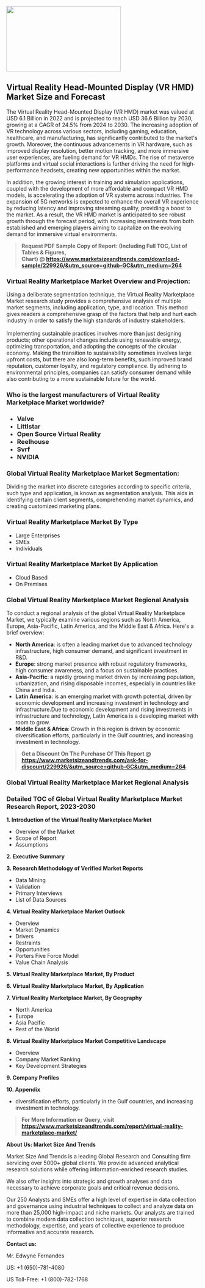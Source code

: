 <p><img class="alignnone size-medium wp-image-20088" src="https://ffe5etoiles.com/wp-content/uploads/2024/12/MST1-300x171.png" alt="" width="300" height="171" /></p><h2>Virtual Reality Head-Mounted Display (VR HMD) Market Size and Forecast</h2><p>The Virtual Reality Head-Mounted Display (VR HMD) market was valued at USD 6.1 Billion in 2022 and is projected to reach USD 36.6 Billion by 2030, growing at a CAGR of 24.5% from 2024 to 2030. The increasing adoption of VR technology across various sectors, including gaming, education, healthcare, and manufacturing, has significantly contributed to the market's growth. Moreover, the continuous advancements in VR hardware, such as improved display resolution, better motion tracking, and more immersive user experiences, are fueling demand for VR HMDs. The rise of metaverse platforms and virtual social interactions is further driving the need for high-performance headsets, creating new opportunities within the market.</p><p>In addition, the growing interest in training and simulation applications, coupled with the development of more affordable and compact VR HMD models, is accelerating the adoption of VR systems across industries. The expansion of 5G networks is expected to enhance the overall VR experience by reducing latency and improving streaming quality, providing a boost to the market. As a result, the VR HMD market is anticipated to see robust growth through the forecast period, with increasing investments from both established and emerging players aiming to capitalize on the evolving demand for immersive virtual environments.</p></p><blockquote id="" class=""><strong>Request PDF Sample Copy of Report: (Including Full TOC, List of Tables &amp; Figures, Chart)&nbsp;@&nbsp;<strong><a href="https://www.marketsizeandtrends.com/download-sample/229926/&utm_source=github-GC&utm_medium=264" target="_blank">https://www.marketsizeandtrends.com/download-sample/229926/&utm_source=github-GC&utm_medium=264</a></strong></strong></blockquote><h3 id="" class="">Virtual Reality Marketplace Market&nbsp;Overview and Projection:</h3><p id="" class="">Using a deliberate segmentation technique, the Virtual Reality Marketplace Market research study provides a comprehensive analysis of multiple market segments, including application, type, and location. This method gives readers a comprehensive grasp of the factors that help and hurt each industry in order to satisfy the high standards of industry stakeholders. <br /> <br />Implementing sustainable practices involves more than just designing products; other operational changes include using renewable energy, optimizing transportation, and adopting the concepts of the circular economy. Making the transition to sustainability sometimes involves large upfront costs, but there are also long-term benefits, such improved brand reputation, customer loyalty, and regulatory compliance. By adhering to environmental principles, companies can satisfy consumer demand while also contributing to a more sustainable future for the world.</p><h3 id="" class="">Who is the largest manufacturers of&nbsp;Virtual Reality Marketplace Market worldwide?</h3><h3 class=""><p><ul><li>Valve </li><li> Littlstar </li><li> Open Source Virtual Reality </li><li> Reelhouse </li><li> Svrf </li><li> NVIDIA</li></ul></p></h3><h3 id="" class="">Global&nbsp;Virtual Reality Marketplace Market Segmentation:</h3><p id="" class="">Dividing the market into discrete categories according to specific criteria, such type and application, is known as segmentation analysis. This aids in identifying certain client segments, comprehending market dynamics, and creating customized marketing plans.</p><h3 id="" class="">Virtual Reality Marketplace Market&nbsp;By Type</h3><p><p><ul><li>Large Enterprises</li><li> SMEs</li><li> Individuals</p></li></ul></p></p><h3 id="" class="">Virtual Reality Marketplace Market&nbsp;By Application</h3><p class=""><p><ul><li>Cloud Based</li><li> On Premises</li></ul></p></p><h3 id="" class="">Global Virtual Reality Marketplace Market Regional Analysis</h3><p id="" class="">To conduct a regional analysis of the global Virtual Reality Marketplace Market, we typically examine various regions such as North America, Europe, Asia-Pacific, Latin America, and the Middle East &amp; Africa. Here's a brief overview:</p><ul><li><strong>North America</strong>: is often a leading market due to advanced technology infrastructure, high consumer demand, and significant investment in R&amp;D.</li><li><strong>Europe</strong>: strong market presence with robust regulatory frameworks, high consumer awareness, and a focus on sustainable practices.</li><li><strong>Asia-Pacific</strong>: a rapidly growing market driven by increasing population, urbanization, and rising disposable incomes, especially in countries like China and India.</li><li><strong>Latin America</strong>: is an emerging market with growth potential, driven by economic development and increasing investment in technology and infrastructure.Due to economic development and rising investments in infrastructure and technology, Latin America is a developing market with room to grow.</li><li><strong>Middle East &amp; Africa</strong>: Growth in this region is driven by economic diversification efforts, particularly in the Gulf countries, and increasing investment in technology.</li></ul><blockquote id="" class=""><strong>Get a Discount On The Purchase Of This Report @ <strong><a href="https://www.marketsizeandtrends.com/ask-for-discount/229926/&utm_source=github-GC&utm_medium=264" target="_blank">https://www.marketsizeandtrends.com/ask-for-discount/229926/&utm_source=github-GC&utm_medium=264</a></strong></strong></blockquote><h3 id="" class="">Global Virtual Reality Marketplace Market Regional Analysis</h3><h3 id="" class="">Detailed TOC of Global Virtual Reality Marketplace Market Research Report, 2023-2030</h3><p id="" class=""><strong>1. Introduction of the Virtual Reality Marketplace Market</strong></p><ul><li>Overview of the Market</li><li>Scope of Report</li><li>Assumptions</li></ul><p id="" class=""><strong>2. Executive Summary</strong></p><p id="" class=""><strong>3. Research Methodology of Verified Market Reports</strong></p><ul><li>Data Mining</li><li>Validation</li><li>Primary Interviews</li><li>List of Data Sources</li></ul><p id="" class=""><strong>4. Virtual Reality Marketplace Market Outlook</strong></p><ul><li>Overview</li><li>Market Dynamics</li><li>Drivers</li><li>Restraints</li><li>Opportunities</li><li>Porters Five Force Model</li><li>Value Chain Analysis</li></ul><p id="" class=""><strong>5. Virtual Reality Marketplace Market, By Product</strong></p><p id="" class=""><strong>6. Virtual Reality Marketplace Market, By Application</strong></p><p id="" class=""><strong>7. Virtual Reality Marketplace Market, By Geography</strong></p><ul><li>North America</li><li>Europe</li><li>Asia Pacific</li><li>Rest of the World</li></ul><p id="" class=""><strong>8. Virtual Reality Marketplace Market Competitive Landscape</strong></p><ul><li>Overview</li><li>Company Market Ranking</li><li>Key Development Strategies</li></ul><p id="" class=""><strong>9. Company Profiles</strong></p><p id="" class=""><strong>10. Appendix</strong></p><ul><li>diversification efforts, particularly in the Gulf countries, and increasing investment in technology.</li></ul><blockquote id="" class=""><strong>For More Information or Query, visit <strong><strong><a href="https://www.marketsizeandtrends.com/report/virtual-reality-marketplace-market/" target="_blank">https://www.marketsizeandtrends.com/report/virtual-reality-marketplace-market/</a></strong></strong></strong></blockquote><p id="" class=""><strong>About Us: Market Size And Trends</strong></p><p id="" class="">Market Size And Trends is a leading Global Research and Consulting firm servicing over 5000+ global clients. We provide advanced analytical research solutions while offering information-enriched research studies.</p><p id="" class="">We also offer insights into strategic and growth analyses and data necessary to achieve corporate goals and critical revenue decisions.</p><p id="" class="">Our 250 Analysts and SMEs offer a high level of expertise in data collection and governance using industrial techniques to collect and analyze data on more than 25,000 high-impact and niche markets. Our analysts are trained to combine modern data collection techniques, superior research methodology, expertise, and years of collective experience to produce informative and accurate research.</p><p id="" class=""><strong>Contact us:</strong></p><p id="" class="">Mr. Edwyne Fernandes</p><p id="" class="">US: +1 (650)-781-4080</p><p id="" class="">US Toll-Free: +1 (800)-782-1768</p>
